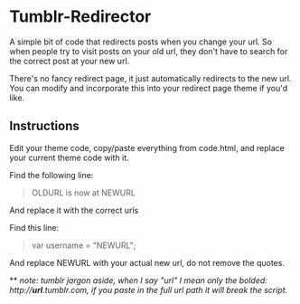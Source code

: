 # Tumblr-Redirector
A simple bit of code that redirects posts when you change your url. So when people try to visit posts on your old url, they don't have to search for the correct post at your new url. 

There's no fancy redirect page, it just automatically redirects to the new url. You can modify and incorporate this into your redirect page theme if you'd like.

## Instructions
Edit your theme code, copy/paste everything from code.html, and replace your current theme code with it.

Find the following line:
> OLDURL is now at NEWURL

And replace it with the correct urls

Find this line:
> var username = "NEWURL";

And replace NEWURL with your actual new url, do not remove the quotes.

\*\* *note: tumblr jargon aside, when I say "url" I mean only the bolded: http://**url**.tumblr.com, if you paste in the full url path it will break the script.*